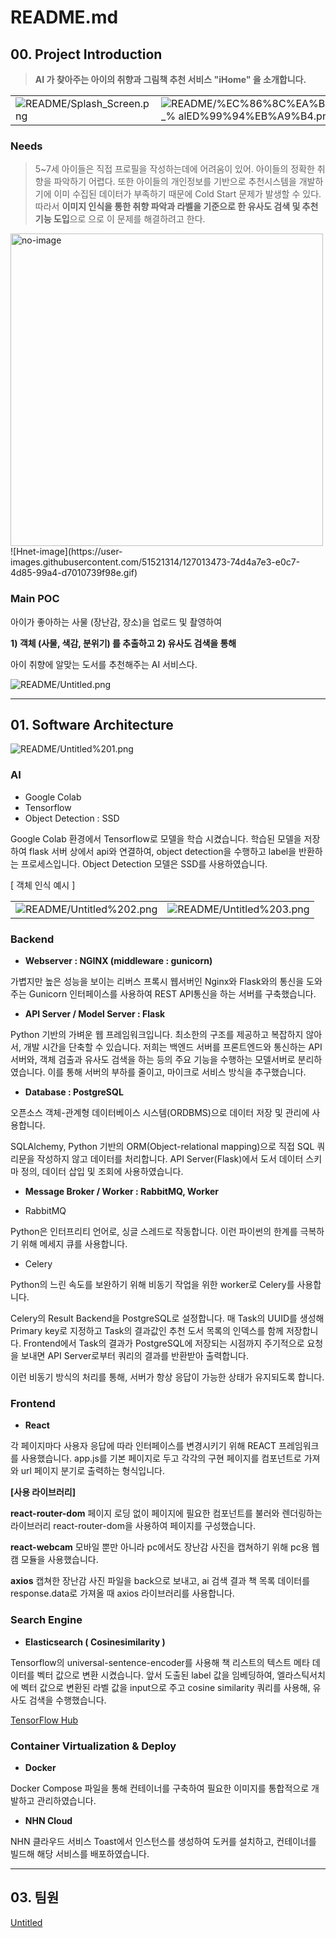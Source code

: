 # README.md

## 00. Project Introduction

> **AI 가 찾아주는 아이의 취향과 그림책 추천 서비스  "iHome" 을 소개합니다.**

|   |   |
|---|---|
|![README/Splash_Screen.png](README/Splash_Screen.png)   | ![README/%EC%86%8C%EA%B0%9C_% alED%99%94%EB%A9%B4.png](README/%EC%86%8C%EA%B0%9C_%ED%99%94%EB%A9%B4.png)  |


### Needs

> 5~7세 아이들은 직접 프로필을 작성하는데에 어려움이 있어. 아이들의 정확한 취향을 파악하기 어렵다. 또한 아이들의 개인정보를 기반으로 추천시스템을 개발하기에 이미 수집된 데이터가 부족하기 때문에 Cold Start 문제가 발생할 수 있다. 따라서 **이미지 인식을 통한 취향 파악과 라벨을 기준으로 한 유사도 검색 및 추천 기능 도입**으로 으로 이 문제를 해결하려고 한다.

<img width="500" height="auto" src="https://user-images.githubusercontent.com/51521314/127013473-74d4a7e3-e0c7-4d85-99a4-d7010739f98e.gif" alt="no-image"/>
![Hnet-image](https://user-images.githubusercontent.com/51521314/127013473-74d4a7e3-e0c7-4d85-99a4-d7010739f98e.gif)

### Main **POC**

아이가 좋아하는 사물 (장난감, 장소)을 업로드 및 촬영하여

**1) 객체 (사물, 색감, 분위기) 를 추출하고
2)  유사도 검색을 통해** 

아이 취향에 알맞는 도서를 추천해주는 AI 서비스다.

![README/Untitled.png](README/Untitled.png)

---

## 01. Software Architecture

 

![README/Untitled%201.png](README/Untitled%201.png)

### AI

- Google Colab
- Tensorflow
- Object Detection : SSD

Google Colab 환경에서 Tensorflow로 모델을 학습 시켰습니다. 학습된 모델을 저장하여 flask 서버 상에서 api와 연결하여, object detection을 수행하고 label을 반환하는 프로세스입니다. Object Detection 모델은 SSD를 사용하였습니다. 

[ 객체 인식 예시 ]

|   |   |
|---|---|
|![README/Untitled%202.png](README/Untitled%202.png)  | ![README/Untitled%203.png](README/Untitled%203.png)  |



### Backend

- **Webserver : NGINX (middleware : gunicorn)**

가볍지만 높은 성능을 보이는 리버스 프록시 웹서버인 Nginx와 Flask와의 통신을 도와주는 Gunicorn 인터페이스를 사용하여 REST API통신을 하는 서버를 구축했습니다.

- **API Server / Model Server : Flask**

Python 기반의 가벼운 웹 프레임워크입니다. 최소한의 구조를 제공하고 복잡하지 않아서, 개발 시간을 단축할 수 있습니다. 저희는 백엔드 서버를 프론트엔드와 통신하는 API서버와, 객체 검출과 유사도 검색을 하는 등의 주요 기능을 수행하는 모델서버로 분리하였습니다. 이를 통해 서버의 부하를 줄이고, 마이크로 서비스 방식을 추구했습니다.

- **Database : PostgreSQL**

오픈소스 객체-관계형 데이터베이스 시스템(ORDBMS)으로 데이터 저장 및 관리에 사용합니다.

SQLAlchemy, Python 기반의 ORM(Object-relational mapping)으로 직접 SQL 쿼리문을 작성하지 않고 데이터를 처리합니다. API Server(Flask)에서 도서 데이터 스키마 정의, 데이터 삽입 및 조회에 사용하였습니다.

- **Message Broker / Worker : RabbitMQ, Worker**

- RabbitMQ

Python은 인터프리티 언어로, 싱글 스레드로 작동합니다. 이런 파이썬의 한계를 극복하기 위해 메세지 큐를 사용합니다.

- Celery

Python의 느린 속도를 보완하기 위해 비동기 작업을 위한 worker로 Celery를 사용합니다.

Celery의 Result Backend을 PostgreSQL로 설정합니다. 매 Task의 UUID를 생성해 Primary key로 지정하고 Task의 결과값인 추천 도서 목록의 인덱스를 함께 저장합니다. Frontend에서 Task의 결과가 PostgreSQL에 저장되는 시점까지 주기적으로 요청을 보내면 API Server로부터 쿼리의 결과를 반환받아 출력합니다.

이런 비동기 방식의 처리를 통해, 서버가 항상 응답이 가능한 상태가 유지되도록 합니다.

### Frontend

- **React**

각 페이지마다 사용자 응답에 따라 인터페이스를 변경시키기 위해 REACT 프레임워크를 사용했습니다. app.js를 기본 페이지로 두고 각각의 구현 페이지를 컴포넌트로 가져와 url 페이지 분기로 출력하는 형식입니다.

**[사용 라이브러리]**

**react-router-dom**
페이지 로딩 없이 페이지에 필요한 컴포넌트를 불러와 렌더링하는 라이브러리 react-router-dom을 사용하여 페이지를 구성했습니다.

**react-webcam**
모바일 뿐만 아니라 pc에서도 장난감 사진을 캡쳐하기 위해 pc용 웹캠 모듈을 사용했습니다.

**axios**
캡쳐한 장난감 사진 파일을 back으로 보내고, ai 검색 결과 책 목록 데이터를 response.data로 가져올 때 axios 라이브러리를 사용합니다.

### Search Engine

- **Elasticsearch ( Cosinesimilarity )**

Tensorflow의 universal-sentence-encoder를 사용해 책 리스트의 텍스트 메타 데이터를 벡터 값으로 변환 시켰습니다. 앞서 도출된 label 값을 임베딩하여, 엘라스틱서치에 벡터 값으로 변환된 라벨 값을 input으로 주고 cosine similarity 쿼리를 사용해, 유사도 검색을 수행했습니다. 

[TensorFlow Hub](https://tfhub.dev/google/universal-sentence-encoder/4)

### Container Virtualization & Deploy

- **Docker**

Docker Compose 파일을 통해 컨테이너를 구축하여 필요한 이미지를 통합적으로 개발하고 관리하였습니다.

- **NHN Cloud**

NHN 클라우드 서비스 Toast에서 인스턴스를 생성하여 도커를 설치하고, 컨테이너를 빌드해 해당 서비스를 배포하였습니다.

---

## 03. 팀원

[Untitled](https://www.notion.so/a9b2dfbbbab94fbb9a6f134e0c6a2a55)
